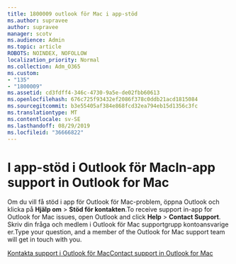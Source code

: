 ```yaml
---
title: 1800009 outlook för Mac i app-stöd
ms.author: supravee
author: supravee
manager: scotv
ms.audience: Admin
ms.topic: article
ROBOTS: NOINDEX, NOFOLLOW
localization_priority: Normal
ms.collection: Adm_O365
ms.custom:
- "135"
- "1800009"
ms.assetid: cd3fdff4-346c-4730-9a5e-de02fbb60613
ms.openlocfilehash: 676c725f93432ef2086f378c0ddb21acd1815084
ms.sourcegitcommit: b3e55405af384e868fcd32ea794eb15d1356c3fc
ms.translationtype: MT
ms.contentlocale: sv-SE
ms.lasthandoff: 08/29/2019
ms.locfileid: "36666822"
---
```

# <a name="in-app-support-in-outlook-for-mac"></a><span data-ttu-id="8b53d-102">I app-stöd i Outlook för Mac</span><span class="sxs-lookup"><span data-stu-id="8b53d-102">In-app support in Outlook for Mac</span></span>

<span data-ttu-id="8b53d-103">Om du vill få stöd i app för Outlook för Mac-problem, öppna Outlook och klicka på **Hjälp om** \> **Stöd för kontakten**.</span><span class="sxs-lookup"><span data-stu-id="8b53d-103">To receive support in-app for Outlook for Mac issues, open Outlook and click **Help** \> **Contact Support**.</span></span> <span data-ttu-id="8b53d-104">Skriv din fråga och medlem i Outlook för Mac supportgrupp kontoansvarige er.</span><span class="sxs-lookup"><span data-stu-id="8b53d-104">Type your question, and a member of the Outlook for Mac support team will get in touch with you.</span></span> 

[<span data-ttu-id="8b53d-105">Kontakta support i Outlook för Mac</span><span class="sxs-lookup"><span data-stu-id="8b53d-105">Contact support in Outlook for Mac</span></span>](https://answers.microsoft.com/msoffice/forum/msoffice_outlook-mso_mac/new-contact-support-feature-in-outlook-2016-for/d4fc21c4-25e2-4e10-b943-1fba6542b517)